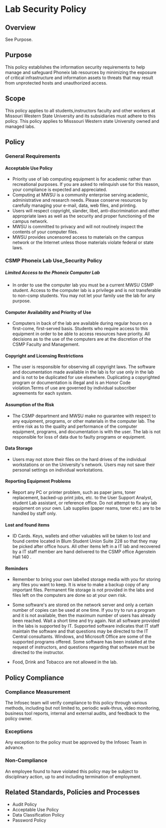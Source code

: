# Lab Security Policy

## Overview
See Purpose.

## Purpose
This policy establishes the information security requirements to help manage and safeguard Phoneix lab
resources by minimizing the exposure of critical infrastructure and information assets to threats that may result from unprotected hosts and unauthorized access.

## Scope
This policy applies to all students,instructors faculty and other workers at
Missouri Western State University and its subsidiaries must adhere to this policy. This policy applies to
Misssouri Western state University owned and managed labs.

## Policy
### General Requirements
#### Acceptable Use Policy
* Priority use of lab computing equipment is for academic rather than recreational purposes. If you are asked to relinquish use for this reason, your compliance is expected and appreciated.
* Computing at MWSU is a community enterprise serving academic, administrative and research needs. Please conserve resources by carefully managing your e-mail, data, web files, and printing.
* Users will respect copyright, slander, libel, anti-discrimination and other appropriate laws as well as the security and proper functioning of the campus network.
* MWSU is committed to privacy and will not routinely inspect the contents of your computer files.
* MWSU provides uncensored access to materials on the campus network or the Internet unless those materials violate federal or state laws.

### CSMP Phoneix Lab Use_Security Policy

##### Limited Access to the Phoneix Computer Lab 
* In order to use the computer lab you must be a current MWSU CSMP student. Access to the computer lab is a privilege and is not transferable to non-csmp students. You may not let your family use the lab for any purpose.

#### Computer Availability and Priority of Use 
* Computers in back of the lab are available during regular hours on a first-come, first-served basis. Students who require access to this equipment in order to be able to access resources have priority. All decisions as to the use of the computers are at the discretion of the CSMP Faculty and Management.
#### Copyright and Licensing Restrictions 
* The user is responsible for observing all copyright laws. The software and documentation made available in the lab is for use only in the lab and is not to be duplicated for use elsewhere. Duplicating a copyrighted program or documentation is illegal and is an Honor Code violation.Terms of use are governed by individual subscriber agreements for each system.
#### Assumption of the Risk 
* The CSMP department and MWSU make no guarantee with respect to any equipment, programs, or other materials in the computer lab. The entire risk as to the quality and performance of the computer equipment, programs, and documentation is with the user. The lab is not responsible for loss of data due to faulty programs or equipment.
#### Data Storage 
* Users may not store their files on the hard drives of the individual workstations or on the University's network. Users may not save their personal settings on individual workstations.
#### Reporting Equipment Problems 
* Report any PC or printer problem, such as paper jams, toner replacement, backed-up print jobs, etc. to the User Support Analyst, student Lab assistant, or reference office. Do not attempt to fix any lab equipment on your own. Lab supplies (paper reams, toner etc.) are to be handled by staff only.
#### Lost and found items
* ID Cards. Keys, wallets and other valuables will be taken to lost and found centre located in Blum Student Union Suite 228 so that they may be picked after office hours. All other items left in a IT lab and recovered by a IT staff member are hand delivered to the CSMP office Agenstein Hall 140 .
 
#### Reminders
* Remember to bring your own labelled storage media with you for storing any files you want to keep. It is wise to make a backup copy of any important files. Permanent file storage is not provided in the labs and files left on the computers are done so at your own risk.  
* Some software's are stored on the network server and only a certain number of copies can be used at one time. If you try to run a program and it is not available, then the maximum number of users has already been reached. Wait a short time and try again. Not all software provided in the labs is supported by IT. Supported software indicates that IT staff maintain the software and that questions may be directed to the IT Central consultants. Windows, and Microsoft Office are some of the supported programs offered. Some software has been installed at the request of instructors, and questions regarding that software must be directed to the instructor.

* Food, Drink and Tobacco are not allowed in the lab.




## Policy Compliance
### Compliance Measurement
The Infosec team will verify compliance to this policy through various methods, including but
not limited to, periodic walk-thrus, video monitoring, business tool reports, internal and external
audits, and feedback to the policy owner.
### Exceptions
Any exception to the policy must be approved by the Infosec Team in advance.
### Non-Compliance
An employee found to have violated this policy may be subject to disciplinary action, up to and
including termination of employment.

## Related Standards, Policies and Processes
* Audit Policy
* Acceptable Use Policy
* Data Classification Policy
* Password Policy
